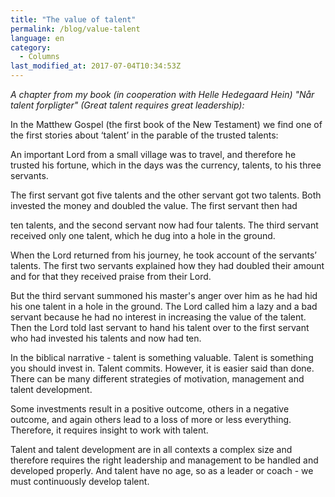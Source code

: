 ```yaml
---
title: "The value of talent"
permalink: /blog/value-talent
language: en
category:
  - Columns
last_modified_at: 2017-07-04T10:34:53Z
---
```


_A chapter from my book (in cooperation with Helle Hedegaard Hein) "Når talent forpligter" (Great talent requires great leadership):_

In the Matthew Gospel (the first book of the New Testament) we find one of the first stories about ‘talent’ in the parable of the trusted talents:

An important Lord from a small village was to travel, and therefore he trusted his fortune, which in the days was the currency, talents, to his three servants.

The first servant got five talents and the other servant got two talents. Both invested the money and doubled the value. The first servant then had

ten talents, and the second servant now had four talents. The third servant received only one talent, which he dug into a hole in the ground.

When the Lord returned from his journey, he took account of the servants’ talents. The first two servants explained how they had doubled their amount and for that they received praise from their Lord.

But the third servant summoned his master's anger over him as he had hid his one talent in a hole in the ground. The Lord called him a lazy and a bad servant because he had no interest in increasing the value of the talent. Then the Lord told last servant to hand his talent over to the first servant who had invested his talents and now had ten.

In the biblical narrative - talent is something valuable. Talent is something you should invest in. Talent commits. However, it is easier said than done. There can be many different strategies of motivation, management and talent development.

Some investments result in a positive outcome, others in a negative outcome, and again others lead to a loss of more or less everything. Therefore, it requires insight to work with talent.

Talent and talent development are in all contexts a complex size and therefore requires the right leadership and management to be handled and developed properly. And talent have no age, so as a leader or coach - we must continuously develop talent.
